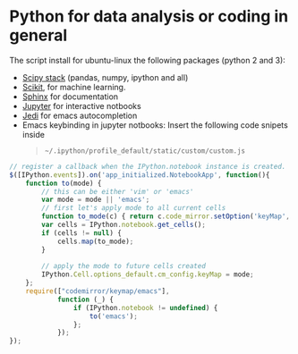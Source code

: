 # Python for data analysis or coding in general


The script install for ubuntu-linux the following packages (python 2 and 3):

+ [Scipy stack](http://www.scipy.org/) (pandas, numpy, ipython and all)
+ [Scikit](http://scikit-learn.org/stable/), for machine learning.
+ [Sphinx](http://sphinx-doc.org/) for documentation
+ [Jupyter](http://jupyter.org/) for interactive notbooks
+ [Jedi](http://jedi.jedidjah.ch/en/latest/) for emacs autocompletion
+ Emacs keybinding in jupyter notbooks: Insert the following code snipets
  inside
  > `~/.ipython/profile_default/static/custom/custom.js` 

```javascript
// register a callback when the IPython.notebook instance is created.
$([IPython.events]).on('app_initialized.NotebookApp', function(){
	function to(mode) {
		// this can be either 'vim' or 'emacs'
		var mode = mode || 'emacs';
		// first let's apply mode to all current cells
		function to_mode(c) { return c.code_mirror.setOption('keyMap', mode);};
		var cells = IPython.notebook.get_cells();
		if (cells != null) {
			cells.map(to_mode);
		}
		
		// apply the mode to future cells created
		IPython.Cell.options_default.cm_config.keyMap = mode;
	};
	require(["codemirror/keymap/emacs"],
			function (_) {
				if (IPython.notebook != undefined) {
					to('emacs');
				};
			});
});
```
